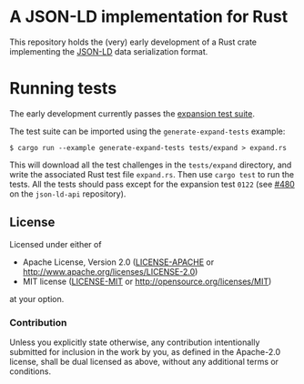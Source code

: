 # A JSON-LD implementation for Rust

This repository holds the (very) early development of a Rust crate implementing
the [JSON-LD](https://www.w3.org/TR/json-ld/) data serialization format.

# Running tests

The early development currently passes the
[expansion test suite](https://w3c.github.io/json-ld-api/tests/expand-manifest.html).

The test suite can be imported using the `generate-expand-tests` example:

```
$ cargo run --example generate-expand-tests tests/expand > expand.rs
```

This will download all the test challenges in the `tests/expand`
directory, and write the associated Rust test file `expand.rs`.
Then use `cargo test` to run the tests.
All the tests should pass except for the expansion test `0122` (see [#480](https://github.com/w3c/json-ld-api/issues/480#) on the `json-ld-api` repository).

## License

Licensed under either of

 * Apache License, Version 2.0 ([LICENSE-APACHE](LICENSE-APACHE) or http://www.apache.org/licenses/LICENSE-2.0)
 * MIT license ([LICENSE-MIT](LICENSE-MIT) or http://opensource.org/licenses/MIT)

at your option.

### Contribution

Unless you explicitly state otherwise, any contribution intentionally submitted
for inclusion in the work by you, as defined in the Apache-2.0 license, shall be dual licensed as above, without any
additional terms or conditions.
